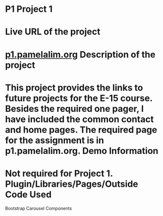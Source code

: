 P1 Project 1
=============
Live URL of the project
=======================
<a href="http://p1.pamelalim.org" target="_blank"> p1.pamelalim.org</a>
Description of the project
===========================
This project provides the links to future projects for the E-15 course. Besides the required one pager, I have included the common contact and home pages. The required page for the assignment is in p1.pamelalim.org.
Demo Information
================
Not required for Project 1.
Plugin/Libraries/Pages/Outside Code Used
========================================
Bootstrap Carousel Components
